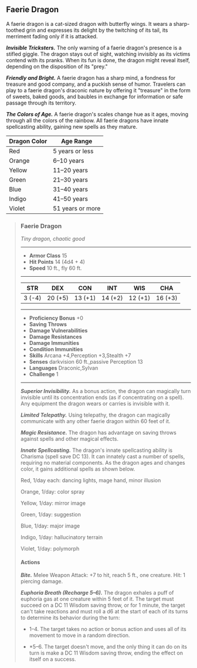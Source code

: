## Faerie Dragon
A faerie dragon is a cat-sized dragon with butterfly wings. It wears a sharp-toothed grin and expresses its delight by the twitching of its tail, its merriment fading only if it is attacked.

***Invisible Tricksters.*** The only warning of a faerie dragon's presence is a stifled giggle. The dragon stays out of sight, watching invisibly as its victims contend with its pranks. When its fun is done, the dragon might reveal itself, depending on the disposition of its "prey."

***Friendly and Bright.*** A faerie dragon has a sharp mind, a fondness for treasure and good company, and a puckish sense of humor. Travelers can play to a faerie dragon's draconic nature by offering it "treasure" in the form of sweets, baked goods, and baubles in exchange for information or safe passage through its territory.

***The Colors of Age.*** A faerie dragon's scales change hue as it ages, moving through all the colors of the rainbow. All faerie dragons have innate spellcasting ability, gaining new spells as they mature.

Dragon Color | Age Range
------------ | ---------
Red | 5 years or less
Orange | 6–10 years
Yellow | 11–20 years
Green | 21–30 years
Blue | 31–40 years
Indigo  | 41–50 years
Violet | 51 years or more

>### Faerie Dragon
>*Tiny dragon, chaotic good*
>___
>- **Armor Class** 15
>- **Hit Points** 14 (4d4 + 4)
>- **Speed** 10 ft., fly 60 ft.
>___
>|**STR**|**DEX**|**CON**|**INT**|**WIS**|**CHA**|
>|:---:|:---:|:---:|:---:|:---:|:---:|
>|3 (-4)|20 (+5)|13 (+1)|14 (+2)|12 (+1)|16 (+3)|
>
>___
>- **Proficiency Bonus** +0
>- **Saving Throws** 
>- **Damage Vulnerabilities** 
>- **Damage Resistances** 
>- **Damage Immunities** 
>- **Condition Immunities** 
>- **Skills** Arcana +4,Perception +3,Stealth +7
>- **Senses** darkvision 60 ft.,passive Perception 13
>- **Languages** Draconic,Sylvan
>- **Challenge** 1
>___
>***Superior Invisibility.*** As a bonus action, the dragon can magically turn invisible until its concentration ends (as if concentrating on a spell). Any equipment the dragon wears or carries is invisible with it.
>
>***Limited Telepathy.*** Using telepathy, the dragon can magically communicate with any other faerie dragon within 60 feet of it.
>
>***Magic Resistance.*** The dragon has advantage on saving throws against spells and other magical effects.
>
>***Innate Spellcasting.*** The dragon's innate spellcasting ability is Charisma (spell save DC 13). It can innately cast a number of spells, requiring no material components. As the dragon ages and changes color, it gains additional spells as shown below.
>
>Red, 1/day each: dancing lights, mage hand, minor illusion
>
>Orange, 1/day: color spray
>
>Yellow, 1/day: mirror image
>
>Green, 1/day: suggestion
>
>Blue, 1/day: major image
>
>Indigo, 1/day: hallucinatory terrain
>
>Violet, 1/day: polymorph
>
>#### Actions
>***Bite.*** Melee Weapon Attack: +7 to hit, reach 5 ft., one creature. Hit: 1 piercing damage.
>
>***Euphoria Breath (Recharge 5–6).*** The dragon exhales a puff of euphoria gas at one creature within 5 feet of it. The target must succeed on a DC 11 Wisdom saving throw, or for 1 minute, the target can't take reactions and must roll a d6 at the start of each of its turns to determine its behavior during the turn:
>
>* 1–4. The target takes no action or bonus action and uses all of its movement to move in a random direction.
>
>* *5–6. The target doesn't move, and the only thing it can do on its turn is make a DC 11 Wisdom saving throw, ending the effect on itself on a success.
>
